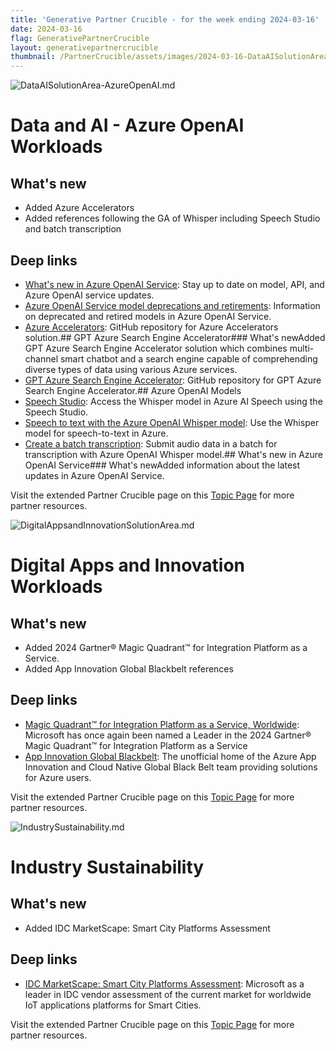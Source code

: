 ```yaml
---
title: 'Generative Partner Crucible - for the week ending 2024-03-16'
date: 2024-03-16
flag: GenerativePartnerCrucible
layout: generativepartnercrucible
thumbnail: /PartnerCrucible/assets/images/2024-03-16-DataAISolutionArea-AzureOpenAI.md-image.png
---
```


![ DataAISolutionArea-AzureOpenAI.md ]( /PartnerCrucible/assets/images/2024-03-16-DataAISolutionArea-AzureOpenAI.md-image.png )

# Data and AI - Azure OpenAI Workloads

## What's new

- Added Azure Accelerators 
- Added references following the GA of Whisper including Speech Studio and batch transcription

## Deep links

- [What's new in Azure OpenAI Service](https://learn.microsoft.com/en-us/azure/ai-services/openai/whats-new): Stay up to date on model, API, and Azure OpenAI service updates.
-  [Azure OpenAI Service model deprecations and retirements](https://learn.microsoft.com/en-us/azure/ai-services/openai/concepts/model-retirements): Information on deprecated and retired models in Azure OpenAI Service.
- [Azure Accelerators](https://github.com/MSUSAzureAccelerators/): GitHub repository for Azure Accelerators solution.## GPT Azure Search Engine Accelerator### What's newAdded GPT Azure Search Engine Accelerator solution which combines multi-channel smart chatbot and a search engine capable of comprehending diverse types of data using various Azure services.
- [GPT Azure Search Engine Accelerator](https://github.com/MSUSAzureAccelerators/Azure-Cognitive-Search-Azure-OpenAI-Accelerator-1): GitHub repository for GPT Azure Search Engine Accelerator.## Azure OpenAI Models 
- [Speech Studio](https://speech.microsoft.com/portal/batchspeechtotext): Access the Whisper model in Azure AI Speech using the Speech Studio.
- [Speech to text with the Azure OpenAI Whisper model](https://learn.microsoft.com/en-us/azure/ai-services/openai/whisper-quickstart?tabs=command-line%252Cpython&pivots=rest-api): Use the Whisper model for speech-to-text in Azure.
- [Create a batch transcription](https://learn.microsoft.com/en-us/azure/ai-services/speech-service/batch-transcription-create?pivots=rest-api#using-whisper-models): Submit audio data in a batch for transcription with Azure OpenAI Whisper model.## What's new in Azure OpenAI Service### What's newAdded information about the latest updates in Azure OpenAI Service.


Visit the extended Partner Crucible page on this [Topic Page](https://lagimik.github.io/PartnerCrucible/DataAISolutionArea-AzureOpenAI) for more partner resources.

![ DigitalAppsandInnovationSolutionArea.md ]( /PartnerCrucible/assets/images/2024-03-16-DigitalAppsandInnovationSolutionArea.md-image.png )

# Digital Apps and Innovation Workloads

## What's new

- Added  2024 Gartner® Magic Quadrant™ for Integration Platform as a Service. 
- Added  App Innovation Global Blackbelt references

## Deep links

- [Magic Quadrant™ for Integration Platform as a Service, Worldwide](https://azure.microsoft.com/en-us/blog/microsoft-named-a-leader-in-2024-gartner-magic-quadrant-for-integration-platform-as-a-service/): Microsoft has once again been named a Leader in the 2024 Gartner® Magic Quadrant™ for Integration Platform as a Service
- [App Innovation Global Blackbelt](https://azureglobalblackbelts.com/?darkschemeovr=1): The unofficial home of the Azure App Innovation and Cloud Native Global Black Belt team providing solutions for Azure users.

Visit the extended Partner Crucible page on this [Topic Page](https://lagimik.github.io/PartnerCrucible/DigitalAppsandInnovationSolutionArea) for more partner resources.

![ IndustrySustainability.md ]( /PartnerCrucible/assets/images/2024-03-16-IndustrySustainability.md-image.png )

# Industry Sustainability

## What's new

- Added IDC MarketScape: Smart City Platforms Assessment

## Deep links

- [IDC MarketScape: Smart City Platforms Assessment](https://wwps.microsoft.com/blog/idc-marketscape-cities): Microsoft as a leader in IDC vendor assessment of the current market for worldwide IoT applications platforms for Smart Cities.

Visit the extended Partner Crucible page on this [Topic Page](https://lagimik.github.io/PartnerCrucible/IndustrySustainability) for more partner resources.

